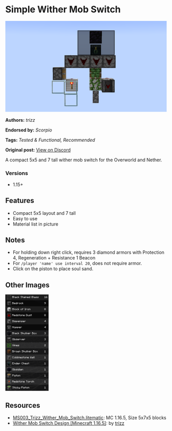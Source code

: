 # Simple Wither Mob Switch
<img alt="2021-11-29_12.01.45.png" src="images/2021-11-29_12.01.45.png?raw=1">

**Authors:** *trizz*

**Endorsed by:** *Scorpio*

**Tags:** *Tested & Functional, Recommended*

**Original post:** [View on Discord](https://discord.com/channels/913065809096638494/1392013311884923022)

A compact 5x5 and 7 tall wither mob switch for the Overworld and Nether.
### Versions
- 1.15+

## Features
- Compact 5x5 layout and 7 tall
- Easy to use
- Material list in picture

## Notes
- For holding down right click, requires 3 diamond armors with Protection 4, Regeneration + Resistance 1 Beacon
- For `/player 'name' use interval 20`, does not require armor.
- Click on the piston to place soul sand.

## Other Images
<img src="images/unknown.png?raw=1" height="300px">

## Resources
- [MS003_Trizz_Wither_Mob_Switch.litematic](attachments/MS003_Trizz_Wither_Mob_Switch.litematic): MC 1.16.5, Size 5x7x5 blocks
- [Wither Mob Switch Design [Minecraft 1.16.5]](https://youtu.be/bGYSgBKUO8c): by [trizz](https://www.youtube.com/@trizz9496)
